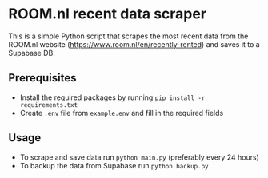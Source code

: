 # ROOM.nl recent data scraper

This is a simple Python script that scrapes the most recent data from the ROOM.nl website (https://www.room.nl/en/recently-rented) and saves it to a Supabase DB. 

## Prerequisites

- Install the required packages by running ```pip install -r requirements.txt```
- Create ```.env``` file from ```example.env``` and fill in the required fields

## Usage

- To scrape and save data run ```python main.py``` (preferably every 24 hours)
- To backup the data from Supabase run ```python backup.py```
